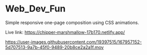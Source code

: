 # Web_Dev_Fun

Simple responsive one-page composition using CSS animations.

Live link: https://chipper-marshmallow-17b170.netlify.app/

https://user-images.githubusercontent.com/19397515/167957152-5d707513-9a7b-45f0-9489-20b8ce2a2a1f.mov
